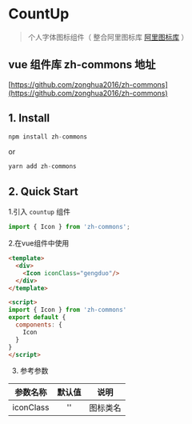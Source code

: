 # CountUp
> 个人字体图标组件（ 整合阿里图标库 [阿里图标库](https://www.iconfont.cn/manage/index?manage_type=myprojects&projectId=1507260) ）

## vue 组件库 zh-commons 地址
  [https://github.com/zonghua2016/zh-commons](https://github.com/zonghua2016/zh-commons)

## 1. Install
  ```js
  npm install zh-commons
  ```
  or
  ```js
  yarn add zh-commons
  ```

## 2. Quick Start
1.引入 `countup` 组件
```js
import { Icon } from 'zh-commons';
```

2.在vue组件中使用
```html
<template>
  <div>
    <Icon iconClass="gengduo"/>
  </div>
</template>

<script>
import { Icon } from 'zh-commons'
export default {
  components: {
    Icon
  }
}
</script>
```

3. 参考参数

  |    参数名称                |  默认值 |    说明        |
  |-------------------------|:------:|---------------|
  |    iconClass             |   ''    |   图标类名      |

